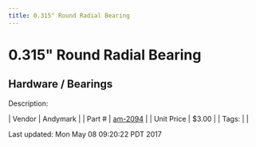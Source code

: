 ```yaml
---
title: 0.315" Round Radial Bearing
---
```


# 0.315" Round Radial Bearing
## Hardware / Bearings
Description: 	 

| Vendor | Andymark | 
| Part # | [am-2094](http://www.andymark.com/Bearings-s/239.htm) | 
| Unit Price | $3.00 | 
| Tags: |  | 

Last updated: Mon May 08 09:20:22 PDT 2017